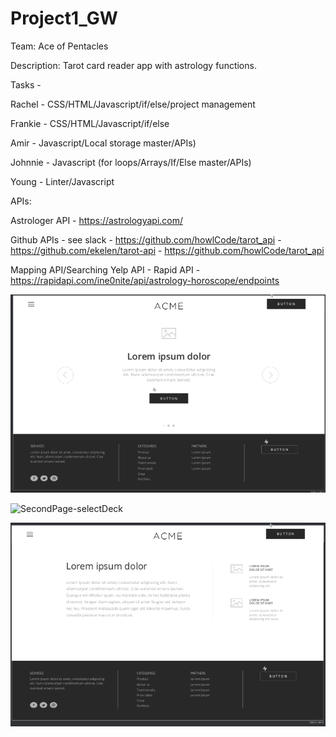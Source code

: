 # Project1_GW

Team: Ace of Pentacles

Description: Tarot card reader app with astrology functions.

Tasks - 

Rachel - CSS/HTML/Javascript/if/else/project management

Frankie - CSS/HTML/Javascript/if/else

Amir - Javascript/Local storage master/APIs)

Johnnie - Javascript (for loops/Arrays/If/Else master/APIs)

Young - Linter/Javascript

APIs:

Astrologer API - https://astrologyapi.com/

Github APIs - see slack
    - https://github.com/howlCode/tarot_api
    - https://github.com/ekelen/tarot-api
    - https://github.com/howlCode/tarot_api

Mapping API/Searching Yelp API - 
Rapid API - https://rapidapi.com/ine0nite/api/astrology-horoscope/endpoints


![FrontPage-TarotCards](./assets/FrontPage.jpeg)

![SecondPage-selectDeck](./assets/PickCardDeckPage.jpeg)

![TarotSortPage](./assets/TarotSortPage.jpeg)